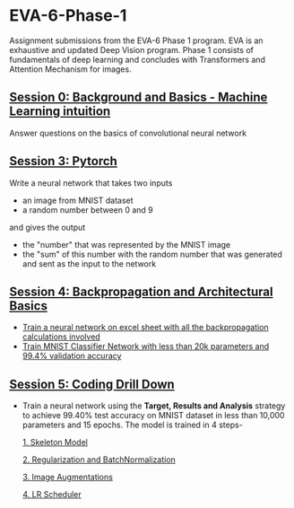# EVA-6-Phase-1
Assignment submissions from the EVA-6 Phase 1 program. EVA is an exhaustive and updated Deep Vision program. Phase 1 consists of fundamentals of deep learning and concludes with Transformers and Attention Mechanism for images.

## [Session 0: Background and Basics - Machine Learning intuition](Session_00)

Answer questions on the basics of convolutional neural network

## [Session 3: Pytorch](Session_03)

Write a neural network that takes two inputs
* an image from MNIST dataset
* a random number between 0 and 9

and gives the output
* the "number" that was represented by the MNIST image
* the "sum" of this number with the random number that was generated and sent as the input to the network

## [Session 4: Backpropagation and Architectural Basics](Session_04)

* [Train a neural network on excel sheet with all the backpropagation calculations involved](Session_04/Backpropagation_Calculations)
* [Train MNIST Classifier Network with less than 20k parameters and 99.4% validation accuracy](Session_04/Architectural_Basics)

## [Session 5: Coding Drill Down](Session_05)
* Train a neural network using the **Target, Results and Analysis** strategy to achieve 99.40% test accuracy on MNIST dataset in less than 10,000 parameters and 15 epochs. The model is trained in 4 steps-

     [1. Skeleton Model](Session_05/Model_01)

     [2. Regularization and BatchNormalization](Session_05/Model_02)

     [3. Image Augmentations](Session_05/Model_03)

     [4. LR Scheduler](Session_05/Model_04)
